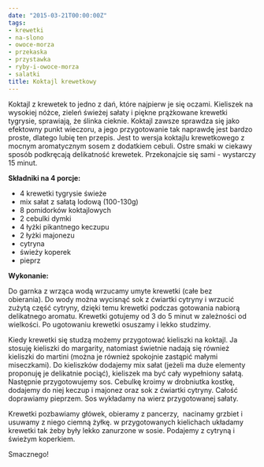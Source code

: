 ```yaml
---
date: "2015-03-21T00:00:00Z"
tags:
- krewetki
- na-slono
- owoce-morza
- przekaska
- przystawka
- ryby-i-owoce-morza
- salatki
title: Koktajl krewetkowy
---
```

Koktajl z krewetek to jedno z dań, które najpierw je się oczami. Kieliszek na wysokiej nóżce, zieleń świeżej sałaty i piękne prążkowane krewetki tygrysie, sprawiają, że ślinka cieknie. Koktajl zawsze sprawdza się jako efektowny punkt wieczoru, a jego przygotowanie tak naprawdę jest bardzo proste, dlatego lubię ten przepis. Jest to wersja koktajlu krewetkowego z mocnym aromatycznym sosem z dodatkiem cebuli. Ostre smaki w ciekawy sposób podkręcają delikatność krewetek. Przekonajcie się sami - wystarczy 15 minut.

**Składniki na 4 porcje:**
* 4 krewetki tygrysie świeże
* mix sałat z sałatą lodową (100-130g)
* 8 pomidorków koktajlowych
* 2 cebulki dymki
* 4 łyżki pikantnego keczupu
* 2 łyżki majonezu
* cytryna
* świeży koperek
* pieprz

**Wykonanie:**

Do garnka z wrząca wodą wrzucamy umyte krewetki (całe bez obierania). Do wody można wycisnąć sok z ćwiartki cytryny i wrzucić zużytą część cytryny, dzięki temu krewetki podczas gotowania nabiorą delikatnego aromatu. Krewetki gotujemy od 3 do 5 minut w zależności od wielkości. Po ugotowaniu krewetki osuszamy i lekko studzimy.

Kiedy krewetki się studzą możemy przygotować kieliszki na koktajl. Ja stosuję kieliszki do margarity, natomiast świetnie nadają się również kieliszki do martini (można je również spokojnie zastąpić małymi miseczkami). Do kieliszków dodajemy mix sałat (jeżeli ma duże elementy proponuję je delikatnie pociąć), kieliszek ma być cały wypełniony sałatą. Następnie przygotowujemy sos. Cebulkę kroimy w drobniutka kostkę, dodajemy do niej keczup i majonez oraz sok z ćwiartki cytryny. Całość doprawiamy pieprzem. Sos wykładamy na wierz przygotowanej sałaty.

Krewetki pozbawiamy główek, obieramy z pancerzy,  nacinamy grzbiet i usuwamy z niego ciemną żyłkę. w przygotowanych kielichach układamy krewetki tak żeby były lekko zanurzone w sosie. Podajemy z cytryną i świeżym koperkiem.

Smacznego!
    